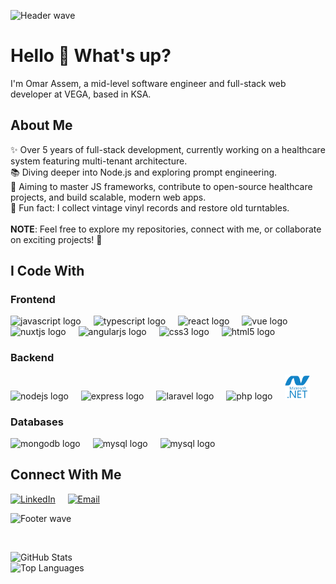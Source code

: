 <p align="left">
  <img src="https://capsule-render.vercel.app/api?type=waving&color=gradient&height=100&section=header" alt="Header wave" />
</p>

<h1 align="left">Hello 👋 What's up?</h1>

<p align="left">I'm Omar Assem, a mid-level software engineer and full-stack web developer at VEGA, based in KSA.</p>

<h2 align="left">About Me</h2>

<p align="left">
  ✨ Over 5 years of full-stack development, currently working on a healthcare system featuring multi-tenant architecture.<br>
  📚 Diving deeper into Node.js and exploring prompt engineering.<br>
  🎯 Aiming to master JS frameworks, contribute to open-source healthcare projects, and build scalable, modern web apps.<br>
  🎲 Fun fact: I collect vintage vinyl records and restore old turntables.<br><br>
  <b>NOTE</b>: Feel free to explore my repositories, connect with me, or collaborate on exciting projects! 🤝
</p>

<h2 align="left">I Code With</h2>

<h3>Frontend</h3>
<div align="left">
  <img src="https://cdn.jsdelivr.net/gh/devicons/devicon/icons/javascript/javascript-original.svg" height="40" alt="javascript logo" />
  <img width="12" />
  <img src="https://cdn.jsdelivr.net/gh/devicons/devicon/icons/typescript/typescript-original.svg" height="40" alt="typescript logo" />
  <img width="12" />
  <img src="https://cdn.jsdelivr.net/gh/devicons/devicon/icons/react/react-original.svg" height="40" alt="react logo" />
  <img width="12" />
  <img src="https://cdn.jsdelivr.net/gh/devicons/devicon/icons/vuejs/vuejs-original.svg" height="40" alt="vue logo" />
  <img width="12" />
  <img src="https://cdn.jsdelivr.net/gh/devicons/devicon/icons/nuxtjs/nuxtjs-original.svg" height="40" alt="nuxtjs logo" />
  <img width="12" />
  <img src="https://cdn.jsdelivr.net/gh/devicons/devicon/icons/angularjs/angularjs-original.svg" height="40" alt="angularjs logo" />
  <img width="12" />
  <img src="https://cdn.jsdelivr.net/gh/devicons/devicon/icons/css3/css3-original.svg" height="40" alt="css3 logo" />
  <img width="12" />
  <img src="https://cdn.jsdelivr.net/gh/devicons/devicon/icons/html5/html5-original.svg" height="40" alt="html5 logo" />
</div>

<h3>Backend</h3>
<div align="left">
  <img src="https://cdn.jsdelivr.net/gh/devicons/devicon/icons/nodejs/nodejs-original.svg" height="40" alt="nodejs logo" />
  <img width="12" />
  <img src="https://cdn.jsdelivr.net/gh/devicons/devicon/icons/express/express-original.svg" height="40" alt="express logo" />
  <img width="12" />
  <img src="https://cdn.jsdelivr.net/gh/devicons/devicon/icons/laravel/laravel-original.svg" height="40" alt="laravel logo" />
  <img width="12" />
  <img src="https://cdn.jsdelivr.net/gh/devicons/devicon/icons/php/php-original.svg" height="40" alt="php logo" />
  <img width="12" />
  <img src="https://github.com/devicons/devicon/blob/v2.16.0/icons/dot-net/dot-net-plain-wordmark.svg" height="40" alt="dotnet logo" />
</div>

<h3>Databases</h3>
<div align="left">
  <img src="https://cdn.jsdelivr.net/gh/devicons/devicon/icons/mongodb/mongodb-original.svg" height="40" alt="mongodb logo" />
  <img width="12" />
  <img src="https://cdn.jsdelivr.net/gh/devicons/devicon/icons/mysql/mysql-original.svg" height="40" alt="mysql logo" />
  <img width="12" />
  <img src="https://cdn.jsdelivr.net/gh/devicons/devicon/icons/microsoftsqlserver/microsoftsqlserver-original.svg" height="40" alt="mysql logo" />
</div>

<h2 align="left">Connect With Me</h2>
<div align="left">
  <a href="https://linkedin.com/in/omar-assem"><img src="https://img.shields.io/badge/LinkedIn-blue?style=flat&logo=linkedin" alt="LinkedIn" /></a>
  <img width="12" />
  <a href="mailto:oghazaly96@gmail.com"><img src="https://img.shields.io/badge/Email-red?style=flat&logo=gmail" alt="Email" /></a>
</div>

<p align="left">
  <img src="https://capsule-render.vercel.app/api?type=waving&color=gradient&height=100&section=footer" alt="Footer wave" />
</p><br>

<img src="https://github-readme-stats.vercel.app/api?username=oassem&show_icons=true&theme=radical" alt="GitHub Stats" /><br>
<img src="https://github-readme-stats.vercel.app/api/top-langs/?username=oassem&layout=compact&theme=radical" alt="Top Languages" />
